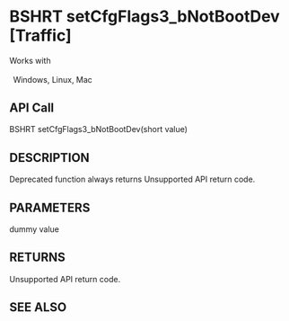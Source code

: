 # BSHRT setCfgFlags3_bNotBootDev [Traffic]

Works with <p class="s1" style="padding-top: 2pt;padding-left: 5pt;text-indent: 0pt;text-align: left;"><a name="bookmark402">&zwnj;</a>Windows, Linux, Mac</p>

## API Call
BSHRT setCfgFlags3_bNotBootDev(short value)
## DESCRIPTION
Deprecated function always returns Unsupported API return code.

## PARAMETERS
dummy value

## RETURNS
Unsupported API return code.

## SEE ALSO

